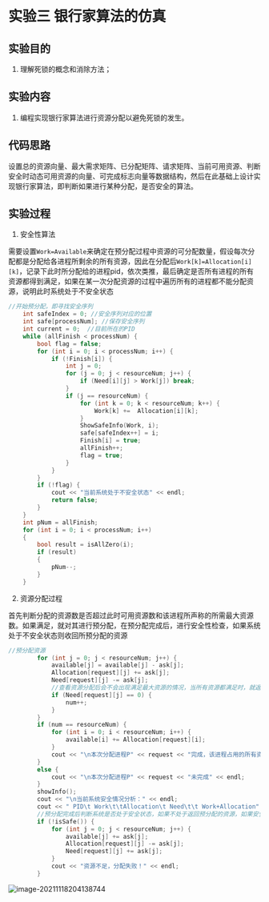 # 实验三 银行家算法的仿真

## 实验目的

1. 理解死锁的概念和消除方法；


## 实验内容

1. 编程实现银行家算法进行资源分配以避免死锁的发生。

## 代码思路

设置总的资源向量、最大需求矩阵、已分配矩阵、请求矩阵、当前可用资源、判断安全时动态可用资源的向量、可完成标志向量等数据结构，然后在此基础上设计实现银行家算法，即判断如果进行某种分配，是否安全的算法。

## 实验过程

1. 安全性算法

需要设置`Work=Available`来确定在预分配过程中资源的可分配数量，假设每次分配都是分配给各进程所剩余的所有资源，因此在分配后`Work[k]=Allocation[i][k]`，记录下此时所分配给的进程pid，依次类推，最后确定是否所有进程的所有资源都得到满足，如果在某一次分配资源的过程中遍历所有的进程都不能分配资源，说明此时系统处于不安全状态

```C
//开始预分配，即寻找安全序列
	int safeIndex = 0; //安全序列对应的位置
	int safe[processNum]; //保存安全序列
	int current = 0;  //目前所在的PID
	while (allFinish < processNum) {
		bool flag = false;
		for (int i = 0; i < processNum; i++) {
			if (!Finish[i]) {
				int j = 0;
				for (j = 0; j < resourceNum; j++) {
					if (Need[i][j] > Work[j]) break;
				}
				if (j == resourceNum) {
					for (int k = 0; k < resourceNum; k++) {
						Work[k] +=  Allocation[i][k];
					}
					ShowSafeInfo(Work, i);
					safe[safeIndex++] = i;
					Finish[i] = true;
					allFinish++;
					flag = true;
				}
			}
		}
		if (!flag) {
			cout << "当前系统处于不安全状态" << endl;
			return false;
		}
	}
	int pNum = allFinish;
	for (int i = 0; i < processNum; i++)
	{
		bool result = isAllZero(i);
		if (result)
		{
			pNum--;
		}
	}
```

2. 资源分配过程

首先判断分配的资源数是否超过此时可用资源数和该进程所声称的所需最大资源数。如果满足，就对其进行预分配，在预分配完成后，进行安全性检查，如果系统处于不安全状态则收回所预分配的资源

```C
//预分配资源
		for (int j = 0; j < resourceNum; j++) {
			available[j] = available[j] - ask[j];
			Allocation[request][j] += ask[j];
			Need[request][j] -= ask[j];
			//查看资源分配后会不会出现满足最大资源的情况，当所有资源都满足时，就返还所拥有的的所有资源
			if (Need[request][j] == 0) {
				num++;
			}
		}
		if (num == resourceNum) {
			for (int i = 0; i < resourceNum; i++) {
				available[i] += Allocation[request][i];
			}
			cout << "\n本次分配进程P" << request << "完成，该进程占用的所有资源已释放完毕" << endl;
		}
		else {
			cout << "\n本次分配进程P" << request << "未完成" << endl;
		}
		showInfo();
		cout << "\n当前系统安全情况分析：" << endl;
		cout << " PID\t Work\t\tAllocation\t Need\t\t Work+Allocation" << endl;
		//预分配完成后判断系统是否处于安全状态，如果不处于返回预分配的资源，如果安全则继续
		if (!isSafe()) {
			for (int j = 0; j < resourceNum; j++) {
				available[j] += ask[j];
				Allocation[request][j] -= ask[j];
				Need[request][j] += ask[j];
			}
			cout << "资源不足，分配失败！" << endl;
		}
```

![image-20211118204138744](D:\Learning\Semester5\操作系统\Chap3\Chap3实验报告.assets\image-20211118204138744.png)

